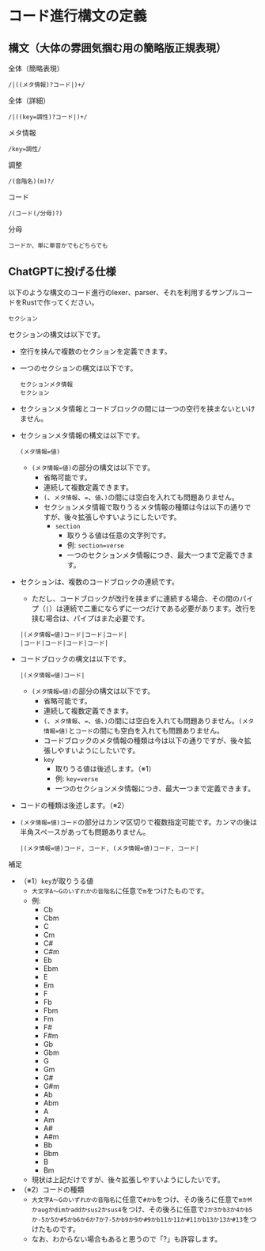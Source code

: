 # コード進行構文の定義

## 構文（大体の雰囲気掴む用の簡略版正規表現）

全体（簡略表現）

```regexp
/|((メタ情報)?コード|)+/
```

全体（詳細）

```regexp
/|((key=調性)?コード|)+/
```

メタ情報

```regexp
/key=調性/
```

調整

```regexp
/(音階名)(m)?/
```

コード

```regexp
/(コード(/分母)?)
```

分母

```regexp
コードか、単に単音かでもどちらでも
```

## ChatGPTに投げる仕様

以下のような構文のコード進行のlexer、parser、それを利用するサンプルコードをRustで作ってください。

```構文
セクション
```

セクションの構文は以下です。

- 空行を挟んで複数のセクションを定義できます。
- 一つのセクションの構文は以下です。

  ```構文
  セクションメタ情報
  セクション
  ```

- セクションメタ情報とコードブロックの間には一つの空行を挟まないといけません。
- セクションメタ情報の構文は以下です。

  ```構文
  (メタ情報=値)
  ```

  - `(メタ情報=値)`の部分の構文は以下です。
    - 省略可能です。
    - 連続して複数定義できます。
    - `(`、`メタ情報`、`=`、`値`、`)`の間には空白を入れても問題ありません。
    - セクションメタ情報で取りうるメタ情報の種類は今は以下の通りですが、後々拡張しやすいようにしたいです。
      - `section`
        - 取りうる値は任意の文字列です。
        - 例: `section=verse`
        - 一つのセクションメタ情報につき、最大一つまで定義できます。
- セクションは、複数のコードブロックの連続です。
  - ただし、コードブロックが改行を挟まずに連続する場合、その間のパイプ（`|`）は連続で二重にならずに一つだけである必要があります。改行を挟む場合は、パイプはまた必要です。

  ```例
  |(メタ情報=値)コード|コード|コード|
  |コード|コード|コード|コード|
  ```

- コードブロックの構文は以下です。

  ```構文
  |(メタ情報=値)コード|
  ```

  - `(メタ情報=値)`の部分の構文は以下です。
    - 省略可能です。
    - 連続して複数定義できます。
    - `(`、`メタ情報`、`=`、`値`、`)`の間には空白を入れても問題ありません。`(メタ情報=値)`と`コード`の間にも空白を入れても問題ありません。
    - コードブロックのメタ情報の種類は今は以下の通りですが、後々拡張しやすいようにしたいです。
    - `key`
      - 取りうる値は後述します。（※1）
      - 例: `key=verse`
      - 一つのセクションメタ情報につき、最大一つまで定義できます。
- コードの種類は後述します。（※2）
- `(メタ情報=値)コード`の部分はカンマ区切りで複数指定可能です。カンマの後は半角スペースがあっても問題ありません。

  ```構文
  |(メタ情報=値)コード, コード, (メタ情報=値)コード, コード|
  ```

補足

- （※1）`key`が取りうる値
  - `大文字A〜Gのいずれかの音階名`に任意で`m`をつけたものです。
  - 例:
    - Cb
    - Cbm
    - C
    - Cm
    - C#
    - C#m
    - Eb
    - Ebm
    - E
    - Em
    - F
    - Fb
    - Fbm
    - Fm
    - F#
    - F#m
    - Gb
    - Gbm
    - G
    - Gm
    - G#
    - G#m
    - Ab
    - Abm
    - A
    - Am
    - A#
    - A#m
    - Bb
    - Bbm
    - B
    - Bm
  - 現状は上記だけですが、後々拡張しやすいようにしたいです。
- （※2）コードの種類
  - `大文字A〜Gのいずれかの音階名`に任意で`#かb`をつけ、その後ろに任意で`mかMかaugかdimかaddかsus2かsus4`をつけ、その後ろに任意で`2か3かb3か4かb5か-5か5か#5かb6か6か7か7-5かb9か9か#9かb11か11か#11かb13か13か#13`をつけたものです。
  - なお、わからない場合もあると思うので「?」も許容します。
